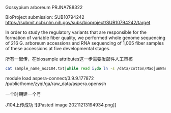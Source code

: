 Gossypium arboreum 
PRJNA788322


BioProject submission: SUB10794242
https://submit.ncbi.nlm.nih.gov/subs/bioproject/SUB10794242/target




In order to  study the  regulatory variants that  are responsible for the formation of variable fiber quality, we performed whole genome sequencing of 216 G. arboreum accessions and RNA sequencing of 1,005 fiber samples of these accessions at five developmental stages.


所有一起传，在biosample attributes这一步需要发邮件人工审核


```sh
cat sample_name_noJ104.txt|while read i;do ln -s /data/cotton/MaojunWang/Raw_Data/DiploidCotton_Resequencing/rawdata/${i}_R1.fq.gz upload/;ln -s /data/cotton/MaojunWang/Raw_Data/DiploidCotton_Resequencing/rawdata/${i}_R2.fq.gz upload/;done
```


module load aspera-connect/3.9.9.177872
/public/home/zyqi/ga/raw_data/aspera.openssh


一个时期建一个号

J104上传成功
![[Pasted image 20211213194934.png]]

